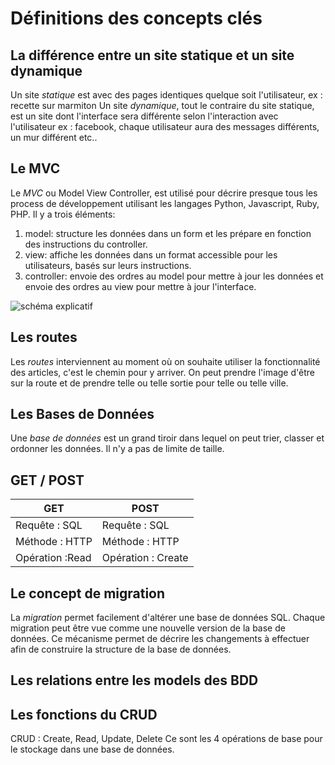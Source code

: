 # Définitions des concepts clés



## La différence entre un site statique et un site dynamique

Un site _statique_ est avec des pages identiques quelque soit l'utilisateur,
ex : recette sur marmiton
Un site _dynamique_, tout le contraire du site statique, est un site dont l'interface sera différente selon l'interaction avec l'utilisateur
ex : facebook, chaque utilisateur aura des messages différents, un mur différent etc..

## Le MVC

Le _MVC_ ou Model View Controller, est utilisé pour décrire presque tous les process de développement utilisant les langages Python, Javascript, Ruby, PHP.
Il y a trois éléments:
1. model: structure les données dans un form et les prépare en fonction des instructions du controller.
2. view: affiche les données dans un format accessible pour les utilisateurs, basés sur leurs instructions.
3. controller: envoie des ordres au model pour mettre à jour les données et envoie des ordres au view pour mettre à jour l'interface.


![schéma explicatif](https://cdn-images-1.medium.com/max/1000/1*4SxbmCrI5YVp1Uyj1Jstsg.png)


## Les routes

Les _routes_ interviennent au moment où on souhaite utiliser la fonctionnalité des articles, c'est le chemin pour y arriver.
On peut prendre l'image d'être sur la route et de prendre telle ou telle sortie pour telle ou telle ville.

## Les Bases de Données

Une _base de données_ est un grand tiroir dans lequel on peut trier, classer et ordonner les données.
Il n'y a pas de limite de taille.

## GET / POST

  GET           |    POST
------------    | -------------
Requête : SQL   | Requête : SQL
Méthode : HTTP  | Méthode : HTTP
Opération :Read | Opération : Create


## Le concept de migration

La _migration_ permet facilement d'altérer une base de données SQL. Chaque migration peut être vue comme une nouvelle version de la base de données. Ce mécanisme permet de décrire les changements à effectuer afin de construire la structure de la base de données.


## Les relations entre les models des BDD



## Les fonctions du CRUD

CRUD : Create, Read, Update, Delete
Ce sont les 4 opérations de base pour le stockage dans une base de données.
